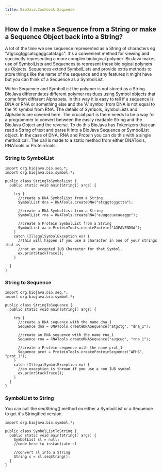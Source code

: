 ```yaml
---
title: BioJava:Cookbook:Sequence
---
```


How do I make a Sequence from a String or make a Sequence Object back into a String?
------------------------------------------------------------------------------------

A lot of the time we see sequence represented as a String of characters
eg "atgccgtggcatcgaggcatatagc". It's a convenient method for viewing and
succinctly representing a more complex biological polymer. BioJava makes
use of SymbolLists and Sequences to represent these biological polyners
as Objects. Sequences extend SymbolLists and provide extra methods to
store things like the name of the sequence and any features it might
have but you can think of a Sequence as a SymbolList.

Within Sequence and SymbolList the polymer is not stored as a String.
BioJava differentiates different polymer residues using Symbol objects
that come from different Alphabets. In this way it is easy to tell if a
sequence is DNA or RNA or something else and the 'A' symbol from DNA is
not equal to the 'A' symbol from RNA. The details of Symbols,
SymbolLists and Alphabets are covered here. The crucial part is there
needs to be a way for a programmer to convert between the easily
readable String and the BioJava Object and the reverse. To do this
BioJava has Tokenizers that can read a String of text and parse it into
a BioJava Sequence or SymbolList object. In the case of DNA, RNA and
Protein you can do this with a single method call. The call is made to a
static method from either DNATools, RNATools or ProteinTools.

### String to SymbolList

    import org.biojava.bio.seq.*;
    import org.biojava.bio.symbol.*;

    public class StringToSymbolList {
      public static void main(String[] args) {
       
        try {
          //create a DNA SymbolList from a String
          SymbolList dna = DNATools.createDNA("atcggtcggctta");

          //create a RNA SymbolList from a String
          SymbolList rna = RNATools.createRNA("auugccuacauaggc");

          //create a Protein SymbolList from a String
          SymbolList aa = ProteinTools.createProtein("AGFAVENDSA");
        }
        catch (IllegalSymbolException ex) {
          //this will happen if you use a character in one of your strings that is
          //not an accepted IUB Character for that Symbol.
          ex.printStackTrace();
        }
       
      }
    }

### String to Sequence

    import org.biojava.bio.seq.*;
    import org.biojava.bio.symbol.*;

    public class StringToSequence {
      public static void main(String[] args) {

        try {
          //create a DNA sequence with the name dna_1
          Sequence dna = DNATools.createDNASequence("atgctg", "dna_1");

          //create an RNA sequence with the name rna_1
          Sequence rna = RNATools.createRNASequence("augcug", "rna_1");

          //create a Protein sequence with the name prot_1
          Sequence prot = ProteinTools.createProteinSequence("AFHS", "prot_1");
        }
        catch (IllegalSymbolException ex) {
          //an exception is thrown if you use a non IUB symbol
          ex.printStackTrace();
        }
      }
    }

### SymbolList to String

You can call the seqString() method on either a SymbolList or a Sequence
to get it's Stringified version.

    import org.biojava.bio.symbol.*;

    public class SymbolListToString {
      public static void main(String[] args) {
        SymbolList sl = null;
        //code here to instantiate sl
       
        //convert sl into a String
        String s = sl.seqString();
      }
    }
